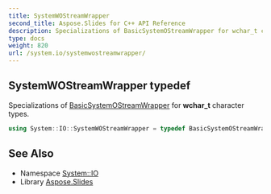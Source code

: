 ```yaml
---
title: SystemWOStreamWrapper
second_title: Aspose.Slides for C++ API Reference
description: Specializations of BasicSystemOStreamWrapper for wchar_t character types.
type: docs
weight: 820
url: /system.io/systemwostreamwrapper/
---
```

## SystemWOStreamWrapper typedef


Specializations of [BasicSystemOStreamWrapper](../basicsystemostreamwrapper/) for **wchar_t** character types.

```cpp
using System::IO::SystemWOStreamWrapper = typedef BasicSystemOStreamWrapper<wchar_t, std::char_traits<wchar_t> >
```

## See Also

* Namespace [System::IO](../)
* Library [Aspose.Slides](../../)